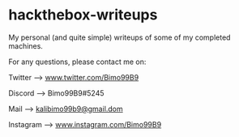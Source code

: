 # hackthebox-writeups

My personal (and quite simple) writeups of some of my completed machines.

For any questions, please contact me on:

Twitter --> www.twitter.com/Bimo99B9

Discord --> Bimo99B9#5245

Mail --> kalibimo99b9@gmail.dom

Instagram --> www.instagram.com/Bimo99B9
